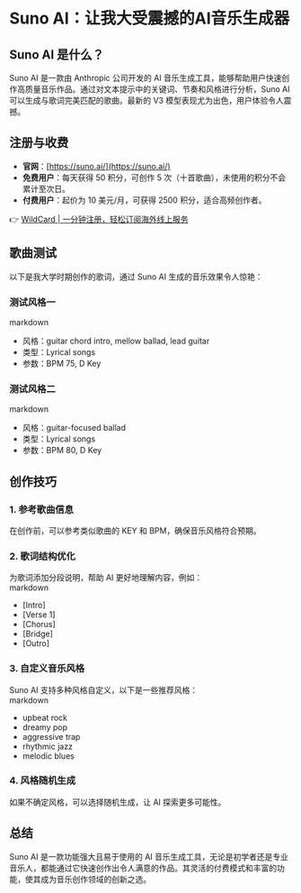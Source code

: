 # Suno AI：让我大受震撼的AI音乐生成器

## Suno AI 是什么？

Suno AI 是一款由 Anthropic 公司开发的 AI 音乐生成工具，能够帮助用户快速创作高质量音乐作品。通过对文本提示中的关键词、节奏和风格进行分析，Suno AI 可以生成与歌词完美匹配的歌曲。最新的 V3 模型表现尤为出色，用户体验令人震撼。

## 注册与收费

- **官网**：[https://suno.ai/](https://suno.ai/)  
- **免费用户**：每天获得 50 积分，可创作 5 次（十首歌曲），未使用的积分不会累计至次日。  
- **付费用户**：起价为 10 美元/月，可获得 2500 积分，适合高频创作者。  

👉 [WildCard | 一分钟注册，轻松订阅海外线上服务](https://bbtdd.com/WildCard)

## 歌曲测试

以下是我大学时期创作的歌词，通过 Suno AI 生成的音乐效果令人惊艳：

### 测试风格一  
markdown
- 风格：guitar chord intro, mellow ballad, lead guitar  
- 类型：Lyrical songs  
- 参数：BPM 75, D Key  


### 测试风格二  
markdown
- 风格：guitar-focused ballad  
- 类型：Lyrical songs  
- 参数：BPM 80, D Key  


## 创作技巧

### 1. 参考歌曲信息  
在创作前，可以参考类似歌曲的 KEY 和 BPM，确保音乐风格符合预期。  

### 2. 歌词结构优化  
为歌词添加分段说明，帮助 AI 更好地理解内容，例如：  
markdown
- [Intro]  
- [Verse 1]  
- [Chorus]  
- [Bridge]  
- [Outro]  


### 3. 自定义音乐风格  
Suno AI 支持多种风格自定义，以下是一些推荐风格：  
markdown
- upbeat rock  
- dreamy pop  
- aggressive trap  
- rhythmic jazz  
- melodic blues  


### 4. 风格随机生成  
如果不确定风格，可以选择随机生成，让 AI 探索更多可能性。  

## 总结

Suno AI 是一款功能强大且易于使用的 AI 音乐生成工具，无论是初学者还是专业音乐人，都能通过它快速创作出令人满意的作品。其灵活的付费模式和丰富的功能，使其成为音乐创作领域的创新之选。